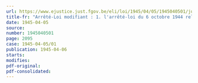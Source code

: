 ```yaml
---
url: https://www.ejustice.just.fgov.be/eli/loi/1945/04/05/1945040501/justel
title-fr: "Arrêté-Loi modifiant : 1. l'arrêté-loi du 6 octobre 1944 relatif aux titres belges et étrangers; 2. l'arrêté-loi du 31 janvier 1945 relatif au recensement de certains avoirs mobiliers"
date: 1945-04-05
source:
number: 1945040501
page: 2095
case: 1945-04-05/01
publication: 1945-04-06
starts:
modifies:
pdf-original:
pdf-consolidated:
---
```


